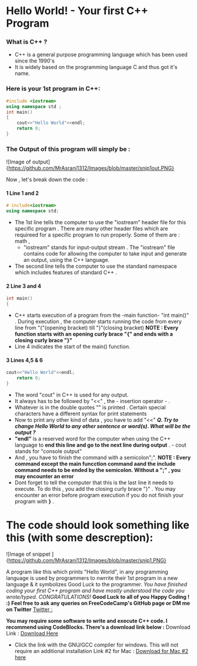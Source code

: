 # Hello World! - Your first C++ Program 

### What is C++ ?
* C++ is a general purpose programming language which has been used since the 1990's
* It is widely based on the programming language C and thus got it's name.

### Here is your 1st program in C++:

```C++
#include <iostream>
using namespace std ;
int main()
{
    cout<<"Hello World"<<endl;
    return 0;
}
```

### The Output of this program will simply be :
![Image of output]{https://github.com/MrAsrani1312/Images/blob/master/snip1out.PNG}

Now , let's break down the code :
#### 1 Line 1 and 2

```C++
# include<iostream>
using namespace std;
```

* The 1st line tells the computer to use the "iostream" header file for this specific program . There are many other header files which are requireed for a specific program to run properly. Some of them are : math ,    
  - "iostream" stands for input-output stream . The "iostream" file contains code for allowing the computer to take input and generate an output, using the C++ language.     
* The second line tells the computer to use the standard namespace which includes features of standard C++ . 

#### 2 Line 3 and 4
```C++
int main()
{
```
* C++ starts execution of a program from the -main function- "int main()" . During execution , the computer starts running the code from every line from "{"(opening bracket) till "}"(closing bracket)
**NOTE : Every function starts with an opening curly brace "{" and ends with a closing curly brace "}"**
* Line 4 indicates the start of the main() function. 

#### 3 Lines 4,5 & 6
```C++
cout<<"Hello World"<<endl;
    return 0;
}
```
* The word "cout" in C++ is used for any output. 
* It always has to be followed by "<<" , the - insertion operator - . 
* Whatever is in the double quotes "" is printed . Certain special characters have a different syntax for print statements   
* Now to print any other kind of data , you have to  add "<<"
***Q. Try to change Hello World to any other sentence or word(s). What will be the output ?***
* **"endl"** is a reserved word for the computer when using the C++ language to **end this line and go to the next line during output** .   - cout stands for "console output"
* And , you have to finish the command with a semicolon";".
**NOTE : Every command except the main funcction command aand the include command needs to be ended by the semicolon. Without a ";" , you may encounter an error**
* Dont forget to tell the computer that this is the last line it needs to execute. To do this , you add the closing curly brace "}" . You may encounter an error before program execution if you do not finish your program with **}** .

# The code should look something like this (with some descreption):

![Image of snippet ]{https://github.com/MrAsrani1312/Images/blob/master/snip1.PNG}


A program like this which prints "Hello World", in any programming language is used by programmers to nwrrite their 1st program
in a new language & it symbolizes Good Luck to the programmer.
_You have finished coding your first C++ program and have mostly understood the code you wrote/typed. CONGRATULATIONS!_
**Good Luck to all of you** 
**Happy Coding ! :)**
**Feel free to ask any queries on FreeCodeCamp's GitHub page or DM me on Twitter**
[Twitter :](https://twitter.com/MrAsrani1312) 

**You may require some software to write and execute C++ code. I recommend using CodeBlocks. There's a download link below :**
Download Link : [Download Here](http://www.codeblocks.org/downloads/26)
* Click the link with the GNU/GCC compiler for windows. This will not require an additional installation
Link #2 for Mac : [Download for Mac #2 here](https://developer.apple.com/xcode/)
